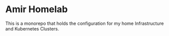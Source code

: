 # Amir Homelab

This is a monorepo that holds the configuration for my home Infrastructure and Kubernetes Clusters.
